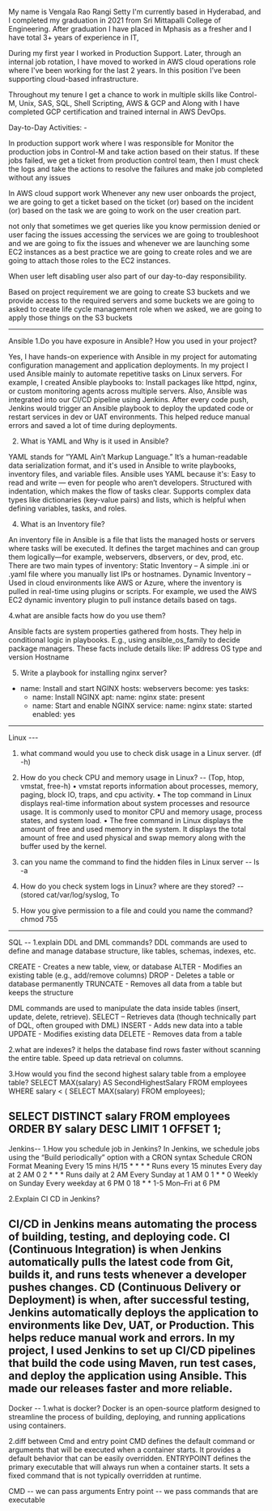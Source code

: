 
My name is Vengala Rao Rangi Setty I'm currently based in Hyderabad, and I completed my graduation in 2021 from Sri Mittapalli College of Engineering. After graduation I have placed in Mphasis as a fresher and I have total 3+ years of experience in IT, 

During my first year I worked in Production Support. Later, through an internal job rotation, I have moved to worked in AWS cloud operations role where I've been working for the last 2 years. In this position I’ve been supporting cloud-based infrastructure.

Throughout my tenure I get a chance to work in multiple skills like Control-M, Unix, SAS, SQL, Shell Scripting, AWS & GCP and Along with I have completed GCP certification and trained internal in AWS DevOps.

Day-to-Day Activities: -

In production support work where I was responsible for Monitor the production jobs in Control-M and take action based on their status. If these jobs failed, we get a ticket from production control team, then I must check the logs and take the actions to resolve the failures and make job completed without any issues

In AWS cloud support work Whenever any new user onboards the project, we are going to get a ticket based on the ticket (or) based on the incident (or) based on the task we are going to work on the user creation part.

not only that sometimes we get queries like you know permission denied or user facing the issues accessing the services we are going to troubleshoot and we are going to fix the issues 
and whenever we are launching some EC2 instances as a best practice we are going to create roles and we are going to attach those roles to the EC2 instances. 

When user left disabling user also part of our day-to-day responsibility.

Based on project requirement we are going to create S3 buckets and we provide access to the required servers and some buckets we are going to asked to create life cycle management role when we asked, we are going to apply those things on the S3 buckets

-------------------------------------------------------------------------------------------------------------------------------------------------------------------------------------------------------------
Ansible 
1.Do you have exposure in Ansible? How you used in your project?

Yes, I have hands-on experience with Ansible in my project for automating configuration management and application deployments.
In my  project I used Ansible mainly to automate repetitive tasks on Linux servers. For example, I created Ansible playbooks to:
Install packages like httpd, nginx, or custom monitoring agents across multiple servers.
Also, Ansible was integrated into our CI/CD pipeline using Jenkins. After every code push, Jenkins would trigger an Ansible playbook to deploy the updated code or restart services in dev or UAT environments.
This helped reduce manual errors and saved a lot of time during deployments.

2. What is YAML and Why is it used in Ansible?

YAML stands for “YAML Ain’t Markup Language.” It’s a human-readable data serialization format, and it's used in Ansible to write playbooks, inventory files, and variable files.
Ansible uses YAML because it's:
Easy to read and write — even for people who aren’t developers.
Structured with indentation, which makes the flow of tasks clear.
Supports complex data types like dictionaries (key-value pairs) and lists, which is helpful when defining variables, tasks, and roles.

4. What is an Inventory file?
   
An inventory file in Ansible is a file that lists the managed hosts or servers where tasks will be executed. It defines the target machines and can group them logically—for example, webservers, dbservers, or dev, prod, etc.
There are two main types of inventory:
Static Inventory – A simple .ini or .yaml file where you manually list IPs or hostnames.
Dynamic Inventory – Used in cloud environments like AWS or Azure, where the inventory is pulled in real-time using plugins or scripts. For example, we used the AWS EC2 dynamic inventory plugin to pull instance details based on tags.

4.what are ansible facts how do you use them?

Ansible facts are system properties gathered from hosts. They help in conditional logic in playbooks. E.g., using ansible_os_family to decide package managers.
These facts include details like:
IP address
OS type and version
Hostname

5. Write a playbook for installing nginx server?
- name: Install and start NGINX
  hosts: webservers
  become: yes
  tasks:
    - name: Install NGINX
      apt:
        name: nginx
        state: present
    - name: Start and enable NGINX
      service:
        name: nginx
        state: started
        enabled: yes
------------------------------------------------------------------------------------------------------------------------------------------------------------------------------------------------------------
Linux ---
1.	what command would you use to check disk usage in a Linux server. 
(df -h)
2.	How do you check CPU and memory usage in Linux?  -- (Top, htop, vmstat, free-h)
•	vmstat reports information about processes, memory, paging, block IO, traps, and cpu activity.
•	The top command in Linux displays real-time information about system processes and resource usage. It is commonly used to monitor CPU and memory usage, process states, and system load.
•	The free command in Linux displays the amount of free and used memory in the system. It displays the total amount of free and used physical and swap memory along with the buffer used by the kernel.

4. can you name the command to find the hidden files in Linux server --   ls -a
5. How do you check system logs in Linux? where are they stored?  -- (stored cat/var/log/syslog, To
6. How you give permission to a file and could you name the command? chmod 755
-----------------------------------------------------------------------------------------------------------------------------------------------------------------------------------------------------------------
SQL --
1.explain DDL and DML commands?
DDL commands are used to define and manage database structure, like tables, schemas, indexes, etc.

CREATE - Creates a new table, view, or database
ALTER - Modifies an existing table (e.g., add/remove columns)
DROP - Deletes a table or database permanently
TRUNCATE - Removes all data from a table but keeps the structure

DML commands are used to manipulate the data inside tables (insert, update, delete, retrieve).
SELECT – Retrieves data (though technically part of DQL, often grouped with DML)
INSERT - Adds new data into a table
UPDATE - Modifies existing data
DELETE - Removes data from a table

2.what are indexes? 
it helps the database find rows faster without scanning the entire table. Speed up data retrieval on columns.

3.How would you find the second highest salary table from a employee table?
SELECT MAX(salary) AS SecondHighestSalary
FROM employees
WHERE salary < ( SELECT MAX(salary) FROM employees);

SELECT DISTINCT salary
FROM employees
ORDER BY salary DESC
LIMIT 1 OFFSET 1;
-----------------------------------------------------------------------------------------------------------------------------------------------------------------------------------------------------------------
Jenkins--
1.How you schedule job in Jenkins?
In Jenkins, we schedule jobs using the “Build periodically” option with a CRON syntax
Schedule	CRON Format	      Meaning
Every 15 mins	 H/15 * * * *	    Runs every 15 minutes
Every day at 2 AM	 0 2 * * *	    Runs daily at 2 AM
Every Sunday at 1 AM	   0 1 * * 0	     Weekly on Sunday
Every weekday at 6 PM	   0 18 * * 1-5	      Mon–Fri at 6 PM

2.Explain CI CD in Jenkins?

CI/CD in Jenkins means automating the process of building, testing, and deploying code. CI (Continuous Integration) is when Jenkins automatically pulls the latest code from Git, builds it, and runs tests whenever a developer pushes changes. CD (Continuous Delivery or Deployment) is when, after successful testing, Jenkins automatically deploys the application to environments like Dev, UAT, or Production. This helps reduce manual work and errors. 
In my project, I used Jenkins to set up CI/CD pipelines that build the code using Maven, run test cases, and deploy the application using Ansible. This made our releases faster and more reliable.
--------------------------------------------------------------------------------------------------------------------------------------------------------------------------------------------------------------
Docker --
 1.what is docker?
Docker is an open-source platform designed to streamline the process of building, deploying, and running applications using containers.

 2.diff between Cmd and entry point 
CMD defines the default command or arguments that will be executed when a container starts. It provides a default behavior that can be easily overridden.
ENTRYPOINT defines the primary executable that will always run when a container starts. It sets a fixed command that is not typically overridden at runtime.

CMD -- we can pass arguments 
Entry point -- we pass commands that are executable


